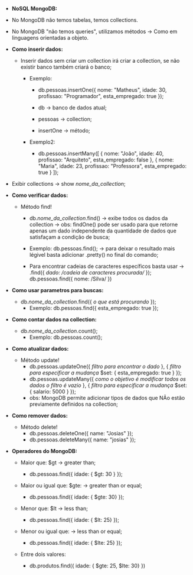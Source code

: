 - **NoSQL MongoDB:**

- No MongoDB não temos tabelas, temos collections.
- No MongoDB "não temos queries", utilizamos métodos -> Como em linguagens orientadas a objeto.

- **Como inserir dados:**
    - Inserir dados sem criar um collection irá criar a collection, se não existir banco também criará o banco;
        - Exemplo:
            - db.pessoas.insertOne({ nome: "Matheus", idade: 30, profissao: "Programador", esta_empregado: true });

            - db -> banco de dados atual;
            - pessoas -> collection;
            - insertOne -> método;
            
        - Exemplo2:
            - db.pessoas.insertMany([
                { nome: "João", idade: 40, profissao: "Arquiteto", esta_empregado: false },
                { nome: "Maria", idade: 23, profissao: "Professora", esta_empregado: true }
            ]);

- Exibir collections -> show *nome_da_collection*;

- **Como verificar dados:**
    - Método find! 
        - db.*nome_da_collection*.find() -> exibe todos os dados da collection -> obs: findOne() pode ser usado para que retorne apenas um dado independente da quantidade de dados que satisfaçam a condição de busca;
        - Exemplo:
            db.pessoas.find(); -> para deixar o resultado mais légivel basta adicionar .pretty() no final do comando;

        - Para encontrar cadeias de caracteres específicos basta usar -> .find({ *dado: /cadeia de caracteres procurada/* });
            db.pessoas.find({ nome: /Silva/ })

- **Como usar parametros para buscas:**
    - db.*nome_da_collection*.find({ *o que está procurando* });
        - Exemplo:
            db.pessoas.find({ esta_empregado: true });

- **Como contar dados na collection:**
    - db.*nome_da_collection*.count();
        - Exemplo:
            db.pessoas.count();

- **Como atualizar dados:**
    - Método update!
        - db.pessoas.updateOne({ *filtro para encontrar o dado* }, { *filtro para especificar a mudança* $set: { esta_empregado: true } });
        - db.pessoas.updateMany({ *como o objetivo é modificar todos os dados o filtro é vazio* }, { *filtro para especificar a mudança* $set: { salario: 5000 } });
        - obs: MongoDB permite adicionar tipos de dados que NÃo estão previamente definidos na collection;

- **Como remover dados:**
    - Método delete!
        - db.pessoas.deleteOne({ name: "Josias" });
        - db.pessoas.deleteMany({ name: "josias" });

- **Operadores do MongoDB:**
    - Maior que: $gt -> greater than;
        - db.pessoas.find({ idade: { $gt: 30 } });

    - Maior ou igual que: $gte: -> greater than or equal;
        - db.pessoas.find({ idade: { $gte: 30} });

    - Menor que: $lt -> less than;
        - db.pessoas.find({ idade: { $lt: 25} });

    - Menor ou igual que: -> less than or equal;
        - db.pessoas.find({ idade: { $lte: 25} });
    
    - Entre dois valores:
        - db.produtos.find({ idade: { $gte: 25, $lte: 30} })